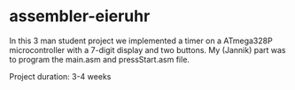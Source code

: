 # assembler-eieruhr

In this 3 man student project we implemented a timer on a ATmega328P microcontroller with a 7-digit display and two buttons.
My (Jannik) part was to program the main.asm and pressStart.asm file.

Project duration: 3-4 weeks
